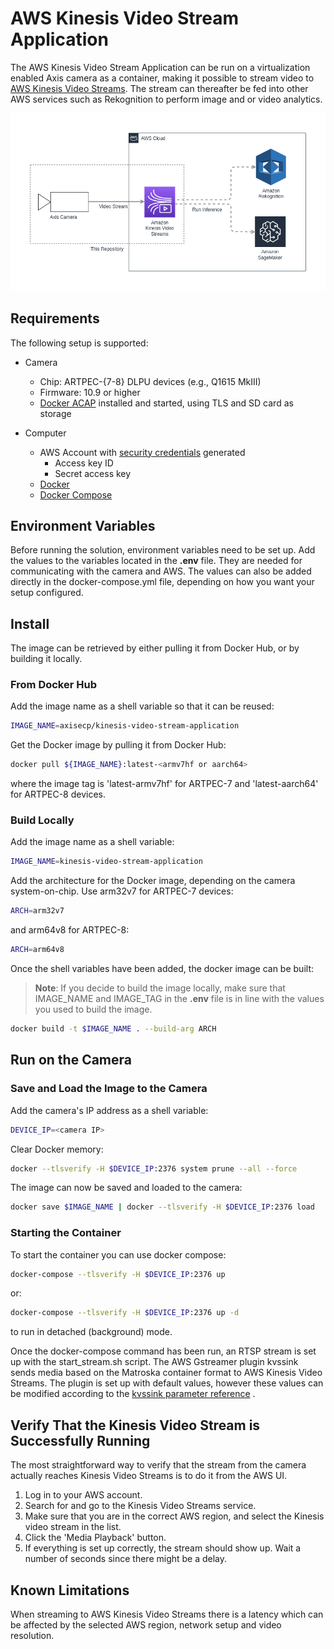 # AWS Kinesis Video Stream Application

The AWS Kinesis Video Stream Application can be run on a virtualization enabled
Axis camera as a container, making it possible to stream video to
[AWS Kinesis Video Streams](https://aws.amazon.com/kinesis/video-streams/). The
stream can thereafter be fed into other AWS services such as Rekognition to
perform image and or video analytics.

![diagram](./assets/diagram.png)

## Requirements

The following setup is supported:

- Camera
  - Chip: ARTPEC-{7-8} DLPU devices (e.g., Q1615 MkIII)
  - Firmware: 10.9 or higher
  - [Docker ACAP](https://github.com/AxisCommunications/docker-acap) installed and started, using TLS and SD card as storage

- Computer
  - AWS Account with
[security credentials](https://docs.aws.amazon.com/IAM/latest/UserGuide/id_credentials_access-keys.html) generated
    - Access key ID
    - Secret access key
  - [Docker](https://docs.docker.com/get-docker/)
  - [Docker Compose](https://docs.docker.com/compose/install/)

## Environment Variables

Before running the solution, environment variables need to be set up.
Add the values to the variables located in the __.env__ file. They are needed
for communicating with the camera and AWS. The values can also be added directly
in the docker-compose.yml file, depending on how you want your setup configured.

## Install

The image can be retrieved by either pulling it from Docker Hub, or by building
it locally.

### From Docker Hub

Add the image name as a shell variable so that it can be reused:

```sh
IMAGE_NAME=axisecp/kinesis-video-stream-application
```

Get the Docker image by pulling it from Docker Hub:

```sh
docker pull ${IMAGE_NAME}:latest-<armv7hf or aarch64>
```

where the image tag is 'latest-armv7hf' for ARTPEC-7 and 'latest-aarch64' for
ARTPEC-8 devices.

### Build Locally

Add the image name as a shell variable:

```sh
IMAGE_NAME=kinesis-video-stream-application
```

Add the architecture for the Docker image, depending on the camera
system-on-chip. Use arm32v7 for ARTPEC-7 devices:

```sh
ARCH=arm32v7
```

and arm64v8 for ARTPEC-8:

```sh
ARCH=arm64v8
```

Once the shell variables have been added, the docker image can be built:

> __Note__: If you decide to build the image locally, make sure that IMAGE_NAME and IMAGE_TAG in the __.env__ file is in line
> with the values you used to build the image.

```sh
docker build -t $IMAGE_NAME . --build-arg ARCH
```

## Run on the Camera

### Save and Load the Image to the Camera

Add the camera's IP address as a shell variable:

```sh
DEVICE_IP=<camera IP>
```

Clear Docker memory:

```sh
docker --tlsverify -H $DEVICE_IP:2376 system prune --all --force
```

The image can now be saved and loaded to the camera:

```sh
docker save $IMAGE_NAME | docker --tlsverify -H $DEVICE_IP:2376 load
```

### Starting the Container

To start the container you can use docker compose:

```sh
docker-compose --tlsverify -H $DEVICE_IP:2376 up
```

or:

```sh
docker-compose --tlsverify -H $DEVICE_IP:2376 up -d
```

to run in detached (background) mode.

Once the docker-compose command has been run, an RTSP stream is set up with the
start_stream.sh script. The AWS Gstreamer plugin kvssink sends media based on
the Matroska container format to AWS Kinesis Video Streams. The plugin is set up
with default values, however these values can be modified according to the
[kvssink parameter reference](https://docs.aws.amazon.com/kinesisvideostreams/latest/dg/examples-gstreamer-plugin-parameters.html)
.

## Verify That the Kinesis Video Stream is Successfully Running

The most straightforward way to verify that the stream from the camera actually
reaches Kinesis Video Streams is to do it from the AWS UI.

1. Log in to your AWS account.
2. Search for and go to the Kinesis Video Streams service.
3. Make sure that you are in the correct AWS region, and select the Kinesis
video stream in the list.
4. Click the 'Media Playback' button.
5. If everything is set up correctly, the stream should show up. Wait a number
of seconds since there might be a delay.

## Known Limitations

When streaming to AWS Kinesis Video Streams there is a latency which can be
affected by the selected AWS region, network setup and video resolution.
